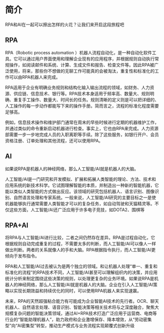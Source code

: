# 简介

RPA和AI在一起可以擦出怎样的火花？让我们来开启这段旅程吧

## RPA
RPA（Robotic process automation ）机器人流程自动化，是一种自动化软件工具。它可以通过用户界面使用和理解企业现有的应用程序，并根据规则自动执行常规操作，如阅读邮件和系统、计算、生成文件和报告、检查文件等。因此RPA被广泛使用，将来，那些你不想做的无聊工作可能真的会被淘汰，重复性和标准化的工作可以由RPA机器人来完成。

RPA适用于企业有明确业务规则和结构化输入输出流程的领域，如财务、人力资源、供应链、信息技术、银行等。RPA技术本身适用于频率高、数量大、规则明确、重复手工操作、数量大、时间长的任务。规则清晰的定义则是可以把详细的、人工操作的每一步动作都能写下来的操作手册。简而言之，流程的标准化程度需要足够高。

例如，信息技术操作和维护部门通常在周末的早些时候进行定期的机器维护工作，并通过类似的命令重新启动机器进行检查。事实上，它也由RPA来完成。人力资源部需要一步一步地完成人员的入职离职等手续。除了这些服务，如银行开户、会员资格注册、订单处理和其他流程，还可以使用RPA。

## AI
如果说RPA是机器人的神经网络，那么人工智能/AI就是机器人的大脑。

人工智能/AI是一门研究和开发模拟、扩展和拓展人类智能的理论、方法、技术和应用系统的新技术科学。它试图理解智能的本质，并制造出一种新的智能机器，它能以类似人类智能的方式做出反应。该领域的研究包括机器人、语言识别、图像识别、自然语言处理和专家系统。一般来说，人工智能/AI研究的主要目标之一是使机器能够执行通常需要人类智能才可以的复杂任务，如自动驾驶和天猫精灵等。不仅这些方面，人工智能/AI还广泛应用于许多电子竞技，如DOTA2、围棋等

## RPA+AI
将RPA与人工智能/AI进行比较，二者之间仍然存在差异。RPA是过程自动化，它根据规则自动完成重复的过程，不需要太多的判断，而人工智能/AI可以像人一样做出判断。两者的关系就像人的手和大脑。RPA根据指令执行，而人工智能/AI更倾向于发布指令。

RPA和人工智能/AI过去被认为是两个独立的领域。和让机器人处理“单一、重复和标准化的流程”的RPA技术不同，人工智能/AI甚至可以理解组织内的决策，并应用统计分析来制定围绕这些决策的规则，以处理更复杂的业务环境。如果说RPA是机器人的神经网络，那么人工智能/AI就是机器人的大脑。企业在引入人工智能/AI策略以实现长期效益和持续优化的同时，可以使用RPA机器人来实现速赢。

未来，RPA的天然超强粘合能力有可能成为企业智能AI技术的先行者。OCR、聊天机器人、自然语言处理、语音识别、智能决策等相关技术将与之深度融合，聚焦大规模复杂问题的智能决策领域，通过AI+RPA技术打造广泛应用于运营商、电商等行业的“智能助理机器人”，助力政府和企业激增保存、降本增效，从“劳动密集型”向“AI密集型”转型，推动生产模式与业务流程实现颠覆式创新升级




